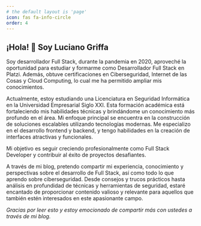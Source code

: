 ```yaml
---
# the default layout is 'page'
icon: fas fa-info-circle
order: 4
---
```


## ¡Hola! 👋 Soy Luciano Griffa

Soy desarrollador Full Stack, durante la pandemia en 2020, aproveché la oportunidad para estudiar y formarme como Desarrollador Full Stack en Platzi. Además, obtuve certificaciones en Ciberseguridad, Internet de las Cosas y Cloud Computing, lo cual me ha permitido ampliar mis conocimientos.

Actualmente, estoy estudiando una Licenciatura en Seguridad Informática en la Universidad Empresarial Siglo XXI. Esta formación académica está fortaleciendo mis habilidades técnicas y brindándome un conocimiento más profundo en el área. Mi enfoque principal se encuentra en la construcción de soluciones escalables utilizando tecnologías modernas. Me especializo en el desarrollo frontend y backend, y tengo habilidades en la creación de interfaces atractivas y funcionales.

Mi objetivo es seguir creciendo profesionalmente como Full Stack Developer y contribuir al éxito de proyectos desafiantes.

A través de mi blog, pretendo compartir mi experiencia, conocimiento y perspectivas sobre el desarrollo de Full Stack, así como todo lo que aprendo sobre ciberseguridad. Desde consejos y trucos prácticos hasta análisis en profundidad de técnicas y herramientas de seguridad, estaré encantado de proporcionar contenido valioso y relevante para aquellos que también estén interesados en este apasionante campo.

*Gracias por leer esto y estoy emocionado de compartir más con ustedes a través de mi blog.*

